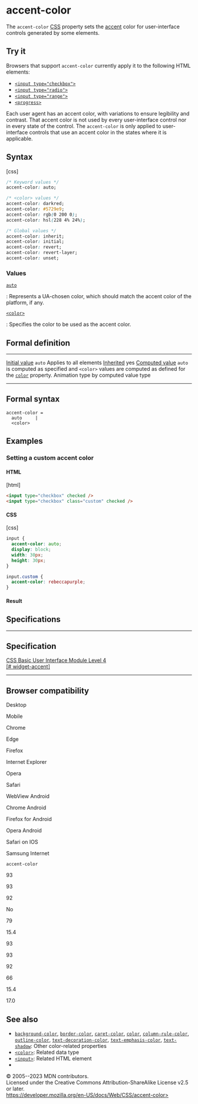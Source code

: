 accent-color
============

The `accent-color`
[CSS](https://developer.mozilla.org/en-US/docs/Web/CSS) property sets
the [accent](https://developer.mozilla.org/en-US/docs/Glossary/Accent)
color for user-interface controls generated by some elements.

Try it
------

Browsers that support `accent-color` currently apply it to the following
HTML elements:

- [`<input type="checkbox">`](https://developer.mozilla.org/en-US/docs/Web/HTML/Element/input/checkbox)
- [`<input type="radio">`](https://developer.mozilla.org/en-US/docs/Web/HTML/Element/input/radio)
- [`<input type="range">`](https://developer.mozilla.org/en-US/docs/Web/HTML/Element/input/range)
- [`<progress>`](https://developer.mozilla.org/en-US/docs/Web/HTML/Element/progress)

Each user agent has an accent color, with variations to ensure
legibility and contrast. That accent color is not used by every
user-interface control nor in every state of the control. The
`accent-color` is only applied to user-interface controls that use an
accent color in the states where it is applicable.

Syntax
------

[css]

```css
/* Keyword values */
accent-color: auto;

/* <color> values */
accent-color: darkred;
accent-color: #5729e9;
accent-color: rgb(0 200 0);
accent-color: hsl(228 4% 24%);

/* Global values */
accent-color: inherit;
accent-color: initial;
accent-color: revert;
accent-color: revert-layer;
accent-color: unset;
```

### Values

[`auto`](#auto)

:   Represents a UA-chosen color, which should match the accent color of
    the platform, if any.

[`<color>`](color_value.md)

:   Specifies the color to be used as the accent color.

Formal definition
-----------------

  ---------------------------------- -----------------------------------------------------------------------------------------------------------------
  [Initial value](initial_value.md)     `auto`
  Applies to                         all elements
  [Inherited](inheritance.md)           yes
  [Computed value](computed_value.md)   `auto` is computed as specified and `<color>` values are computed as defined for the [`color`](_Resources/Markup%20And%20Styling/css/color.md) property.
  Animation type                     by computed value type
  ---------------------------------- -----------------------------------------------------------------------------------------------------------------

Formal syntax
-------------

```
accent-color = 
  auto     |
  <color>  
```

Examples
--------

### Setting a custom accent color

#### HTML

[html]

```html
<input type="checkbox" checked />
<input type="checkbox" class="custom" checked />
```

#### CSS

[css]

```css
input {
  accent-color: auto;
  display: block;
  width: 30px;
  height: 30px;
}

input.custom {
  accent-color: rebeccapurple;
}
```

#### Result

Specifications
--------------

  -------------------------------------------------------------------------

Specification
  -------------------------------------------------------------------------

  [CSS Basic User Interface Module Level 4\
  [\#
  widget-accent]](https://drafts.csswg.org/css-ui/#widget-accent)

  -------------------------------------------------------------------------

Browser compatibility
---------------------

Desktop

Mobile

Chrome

Edge

Firefox

Internet Explorer

Opera

Safari

WebView Android

Chrome Android

Firefox for Android

Opera Android

Safari on IOS

Samsung Internet

`accent-color`

93

93

92

No

79

15.4

93

93

92

66

15.4

17.0

See also
--------

- [`background-color`](background-color.md),
    [`border-color`](border-color.md), [`caret-color`](caret-color.md),
    [`color`](_Resources/Markup%20And%20Styling/css/color.md), [`column-rule-color`](column-rule-color.md),
    [`outline-color`](outline-color.md),
    [`text-decoration-color`](text-decoration-color.md),
    [`text-emphasis-color`](text-emphasis-color.md),
    [`text-shadow`](text-shadow.md): Other color-related properties
- [`<color>`](color_value.md): Related data type
- [`<input>`](https://developer.mozilla.org/en-US/docs/Web/HTML/Element/input):
    Related HTML element
- [](applying_color.md)

© 2005--2023 MDN contributors.\
Licensed under the Creative Commons Attribution-ShareAlike License v2.5
or later.\
https://developer.mozilla.org/en-US/docs/Web/CSS/accent-color>
